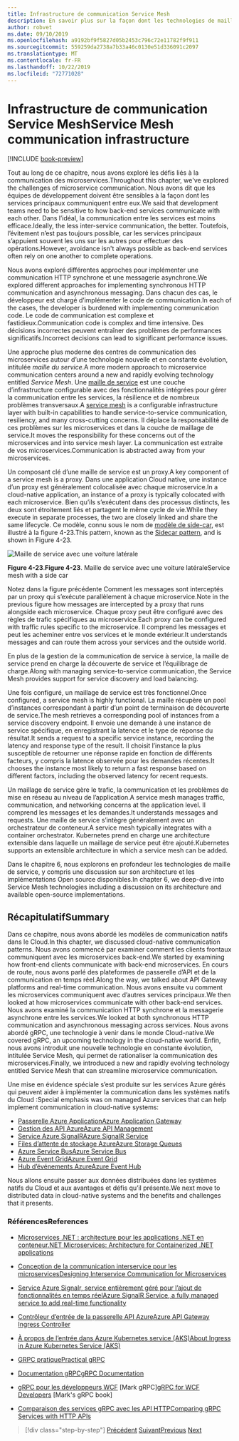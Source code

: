 ```yaml
---
title: Infrastructure de communication Service Mesh
description: En savoir plus sur la façon dont les technologies de maillage de service rationalisent la communication des microservices natives Cloud
author: robvet
ms.date: 09/10/2019
ms.openlocfilehash: a9192bf9f5827d05b2453c796c72e11782f9f911
ms.sourcegitcommit: 559259da2738a7b33a46c0130e51d336091c2097
ms.translationtype: MT
ms.contentlocale: fr-FR
ms.lasthandoff: 10/22/2019
ms.locfileid: "72771028"
---
```

# <a name="service-mesh-communication-infrastructure"></a><span data-ttu-id="69144-103">Infrastructure de communication Service Mesh</span><span class="sxs-lookup"><span data-stu-id="69144-103">Service Mesh communication infrastructure</span></span>

[!INCLUDE [book-preview](../../../includes/book-preview.md)]

<span data-ttu-id="69144-104">Tout au long de ce chapitre, nous avons exploré les défis liés à la communication des microservices.</span><span class="sxs-lookup"><span data-stu-id="69144-104">Throughout this chapter, we've explored the challenges of microservice communication.</span></span> <span data-ttu-id="69144-105">Nous avons dit que les équipes de développement doivent être sensibles à la façon dont les services principaux communiquent entre eux.</span><span class="sxs-lookup"><span data-stu-id="69144-105">We said that development teams need to be sensitive to how back-end services communicate with each other.</span></span> <span data-ttu-id="69144-106">Dans l’idéal, la communication entre les services est moins efficace.</span><span class="sxs-lookup"><span data-stu-id="69144-106">Ideally, the less inter-service communication, the better.</span></span> <span data-ttu-id="69144-107">Toutefois, l’évitement n’est pas toujours possible, car les services principaux s’appuient souvent les uns sur les autres pour effectuer des opérations.</span><span class="sxs-lookup"><span data-stu-id="69144-107">However, avoidance isn't always possible as back-end services often rely on one another to complete operations.</span></span>

<span data-ttu-id="69144-108">Nous avons exploré différentes approches pour implémenter une communication HTTP synchrone et une messagerie asynchrone.</span><span class="sxs-lookup"><span data-stu-id="69144-108">We explored different approaches for implementing synchronous HTTP communication and asynchronous messaging.</span></span> <span data-ttu-id="69144-109">Dans chacun des cas, le développeur est chargé d’implémenter le code de communication.</span><span class="sxs-lookup"><span data-stu-id="69144-109">In each of the cases, the developer is burdened with implementing communication code.</span></span> <span data-ttu-id="69144-110">Le code de communication est complexe et fastidieux.</span><span class="sxs-lookup"><span data-stu-id="69144-110">Communication code is complex and time intensive.</span></span> <span data-ttu-id="69144-111">Des décisions incorrectes peuvent entraîner des problèmes de performances significatifs.</span><span class="sxs-lookup"><span data-stu-id="69144-111">Incorrect decisions can lead to significant performance issues.</span></span>

<span data-ttu-id="69144-112">Une approche plus moderne des centres de communication des microservices autour d’une technologie nouvelle et en constante évolution, intitulée *maille du service*.</span><span class="sxs-lookup"><span data-stu-id="69144-112">A more modern approach to microservice communication centers around a new and rapidly evolving technology entitled *Service Mesh*.</span></span> <span data-ttu-id="69144-113">Une [maille de service](https://www.nginx.com/blog/what-is-a-service-mesh/) est une couche d’infrastructure configurable avec des fonctionnalités intégrées pour gérer la communication entre les services, la résilience et de nombreux problèmes transversaux.</span><span class="sxs-lookup"><span data-stu-id="69144-113">A [service mesh](https://www.nginx.com/blog/what-is-a-service-mesh/) is a configurable infrastructure layer with built-in capabilities to handle service-to-service communication, resiliency, and many cross-cutting concerns.</span></span> <span data-ttu-id="69144-114">Il déplace la responsabilité de ces problèmes sur les microservices et dans la couche de maillage de service.</span><span class="sxs-lookup"><span data-stu-id="69144-114">It moves the responsibility for these concerns out of the microservices and into service mesh layer.</span></span> <span data-ttu-id="69144-115">La communication est extraite de vos microservices.</span><span class="sxs-lookup"><span data-stu-id="69144-115">Communication is abstracted away from your microservices.</span></span>

<span data-ttu-id="69144-116">Un composant clé d’une maille de service est un proxy.</span><span class="sxs-lookup"><span data-stu-id="69144-116">A key component of a service mesh is a proxy.</span></span> <span data-ttu-id="69144-117">Dans une application Cloud native, une instance d’un proxy est généralement colocalisée avec chaque microservice.</span><span class="sxs-lookup"><span data-stu-id="69144-117">In a cloud-native application, an instance of a proxy is typically colocated with each microservice.</span></span> <span data-ttu-id="69144-118">Bien qu’ils s’exécutent dans des processus distincts, les deux sont étroitement liés et partagent le même cycle de vie.</span><span class="sxs-lookup"><span data-stu-id="69144-118">While they execute in separate processes, the two are closely linked and share the same lifecycle.</span></span> <span data-ttu-id="69144-119">Ce modèle, connu sous le nom de [modèle de side-car](https://docs.microsoft.com/azure/architecture/patterns/sidecar), est illustré à la figure 4-23.</span><span class="sxs-lookup"><span data-stu-id="69144-119">This pattern, known as the [Sidecar pattern](https://docs.microsoft.com/azure/architecture/patterns/sidecar), and is shown in Figure 4-23.</span></span>

![Maille de service avec une voiture latérale](./media/service-mesh-with-side-car.png)

<span data-ttu-id="69144-121">**Figure 4-23**.</span><span class="sxs-lookup"><span data-stu-id="69144-121">**Figure 4-23**.</span></span> <span data-ttu-id="69144-122">Maille de service avec une voiture latérale</span><span class="sxs-lookup"><span data-stu-id="69144-122">Service mesh with a side car</span></span>

<span data-ttu-id="69144-123">Notez dans la figure précédente Comment les messages sont interceptés par un proxy qui s’exécute parallèlement à chaque microservice.</span><span class="sxs-lookup"><span data-stu-id="69144-123">Note in the previous figure how messages are intercepted by a proxy that runs alongside each microservice.</span></span> <span data-ttu-id="69144-124">Chaque proxy peut être configuré avec des règles de trafic spécifiques au microservice.</span><span class="sxs-lookup"><span data-stu-id="69144-124">Each proxy can be configured with traffic rules specific to the microservice.</span></span> <span data-ttu-id="69144-125">Il comprend les messages et peut les acheminer entre vos services et le monde extérieur.</span><span class="sxs-lookup"><span data-stu-id="69144-125">It understands messages and can route them across your services and the outside world.</span></span>

<span data-ttu-id="69144-126">En plus de la gestion de la communication de service à service, la maille de service prend en charge la découverte de service et l’équilibrage de charge.</span><span class="sxs-lookup"><span data-stu-id="69144-126">Along with managing service-to-service communication, the Service Mesh provides support for service discovery and load balancing.</span></span>

<span data-ttu-id="69144-127">Une fois configuré, un maillage de service est très fonctionnel.</span><span class="sxs-lookup"><span data-stu-id="69144-127">Once configured, a service mesh is highly functional.</span></span> <span data-ttu-id="69144-128">La maille récupère un pool d’instances correspondant à partir d’un point de terminaison de découverte de service.</span><span class="sxs-lookup"><span data-stu-id="69144-128">The mesh retrieves a corresponding pool of instances from a service discovery endpoint.</span></span> <span data-ttu-id="69144-129">Il envoie une demande à une instance de service spécifique, en enregistrant la latence et le type de réponse du résultat.</span><span class="sxs-lookup"><span data-stu-id="69144-129">It sends a request to a specific service instance, recording the latency and response type of the result.</span></span> <span data-ttu-id="69144-130">Il choisit l’instance la plus susceptible de retourner une réponse rapide en fonction de différents facteurs, y compris la latence observée pour les demandes récentes.</span><span class="sxs-lookup"><span data-stu-id="69144-130">It chooses the instance most likely to return a fast response based on different factors, including the observed latency for recent requests.</span></span>

<span data-ttu-id="69144-131">Un maillage de service gère le trafic, la communication et les problèmes de mise en réseau au niveau de l’application.</span><span class="sxs-lookup"><span data-stu-id="69144-131">A service mesh manages traffic, communication, and networking concerns at the application level.</span></span> <span data-ttu-id="69144-132">Il comprend les messages et les demandes.</span><span class="sxs-lookup"><span data-stu-id="69144-132">It understands messages and requests.</span></span> <span data-ttu-id="69144-133">Une maille de service s’intègre généralement avec un orchestrateur de conteneur.</span><span class="sxs-lookup"><span data-stu-id="69144-133">A service mesh typically integrates with a container orchestrator.</span></span> <span data-ttu-id="69144-134">Kubernetes prend en charge une architecture extensible dans laquelle un maillage de service peut être ajouté.</span><span class="sxs-lookup"><span data-stu-id="69144-134">Kubernetes supports an extensible architecture in which a service mesh can be added.</span></span>

<span data-ttu-id="69144-135">Dans le chapitre 6, nous explorons en profondeur les technologies de maille de service, y compris une discussion sur son architecture et les implémentations Open source disponibles.</span><span class="sxs-lookup"><span data-stu-id="69144-135">In chapter 6, we deep-dive into Service Mesh technologies including a discussion on its architecture and available open-source implementations.</span></span>

## <a name="summary"></a><span data-ttu-id="69144-136">Récapitulatif</span><span class="sxs-lookup"><span data-stu-id="69144-136">Summary</span></span>

<span data-ttu-id="69144-137">Dans ce chapitre, nous avons abordé les modèles de communication natifs dans le Cloud.</span><span class="sxs-lookup"><span data-stu-id="69144-137">In this chapter, we discussed cloud-native communication patterns.</span></span> <span data-ttu-id="69144-138">Nous avons commencé par examiner comment les clients frontaux communiquent avec les microservices back-end.</span><span class="sxs-lookup"><span data-stu-id="69144-138">We started by examining how front-end clients communicate with back-end microservices.</span></span> <span data-ttu-id="69144-139">En cours de route, nous avons parlé des plateformes de passerelle d’API et de la communication en temps réel.</span><span class="sxs-lookup"><span data-stu-id="69144-139">Along the way, we talked about API Gateway platforms and real-time communication.</span></span> <span data-ttu-id="69144-140">Nous avons ensuite vu comment les microservices communiquent avec d’autres services principaux.</span><span class="sxs-lookup"><span data-stu-id="69144-140">We then looked at how microservices communicate with other back-end services.</span></span> <span data-ttu-id="69144-141">Nous avons examiné la communication HTTP synchrone et la messagerie asynchrone entre les services.</span><span class="sxs-lookup"><span data-stu-id="69144-141">We looked at both synchronous HTTP communication and asynchronous messaging across services.</span></span> <span data-ttu-id="69144-142">Nous avons abordé gRPC, une technologie à venir dans le monde Cloud-native.</span><span class="sxs-lookup"><span data-stu-id="69144-142">We covered gRPC, an upcoming technology in the cloud-native world.</span></span> <span data-ttu-id="69144-143">Enfin, nous avons introduit une nouvelle technologie en constante évolution, intitulée Service Mesh, qui permet de rationaliser la communication des microservices.</span><span class="sxs-lookup"><span data-stu-id="69144-143">Finally, we introduced a new and rapidly evolving technology entitled Service Mesh that can streamline microservice communication.</span></span>

<span data-ttu-id="69144-144">Une mise en évidence spéciale s’est produite sur les services Azure gérés qui peuvent aider à implémenter la communication dans les systèmes natifs du Cloud :</span><span class="sxs-lookup"><span data-stu-id="69144-144">Special emphasis was on managed Azure services that can help implement communication in cloud-native systems:</span></span>

- [<span data-ttu-id="69144-145">Passerelle Azure Application</span><span class="sxs-lookup"><span data-stu-id="69144-145">Azure Application Gateway</span></span>](https://docs.microsoft.com/azure/application-gateway/overview)
- [<span data-ttu-id="69144-146">Gestion des API Azure</span><span class="sxs-lookup"><span data-stu-id="69144-146">Azure API Management</span></span>](https://azure.microsoft.com/services/api-management/)
- [<span data-ttu-id="69144-147">Service Azure SignalR</span><span class="sxs-lookup"><span data-stu-id="69144-147">Azure SignalR Service</span></span>](https://azure.microsoft.com/services/signalr-service/)
- [<span data-ttu-id="69144-148">Files d’attente de stockage Azure</span><span class="sxs-lookup"><span data-stu-id="69144-148">Azure Storage Queues</span></span>](https://docs.microsoft.com/azure/storage/queues/storage-queues-introduction)
- [<span data-ttu-id="69144-149">Azure Service Bus</span><span class="sxs-lookup"><span data-stu-id="69144-149">Azure Service Bus</span></span>](https://docs.microsoft.com/azure/service-bus-messaging/service-bus-messaging-overview)
- [<span data-ttu-id="69144-150">Azure Event Grid</span><span class="sxs-lookup"><span data-stu-id="69144-150">Azure Event Grid</span></span>](https://docs.microsoft.com/azure/event-grid/overview)
- [<span data-ttu-id="69144-151">Hub d’événements Azure</span><span class="sxs-lookup"><span data-stu-id="69144-151">Azure Event Hub</span></span>](https://azure.microsoft.com/services/event-hubs/)

<span data-ttu-id="69144-152">Nous allons ensuite passer aux données distribuées dans les systèmes natifs du Cloud et aux avantages et défis qu’il présente.</span><span class="sxs-lookup"><span data-stu-id="69144-152">We next move to distributed data in cloud-native systems and the benefits and challenges that it presents.</span></span>

### <a name="references"></a><span data-ttu-id="69144-153">Références</span><span class="sxs-lookup"><span data-stu-id="69144-153">References</span></span>

- [<span data-ttu-id="69144-154">Microservices .NET : architecture pour les applications .NET en conteneur</span><span class="sxs-lookup"><span data-stu-id="69144-154">.NET Microservices: Architecture for Containerized .NET applications</span></span>](https://dotnet.microsoft.com/download/thank-you/microservices-architecture-ebook)

- [<span data-ttu-id="69144-155">Conception de la communication interservice pour les microservices</span><span class="sxs-lookup"><span data-stu-id="69144-155">Designing Interservice Communication for Microservices</span></span>](https://docs.microsoft.com/azure/architecture/microservices/design/interservice-communication)

- [<span data-ttu-id="69144-156">Service Azure Signalr, service entièrement géré pour l’ajout de fonctionnalités en temps réel</span><span class="sxs-lookup"><span data-stu-id="69144-156">Azure SignalR Service, a fully managed service to add real-time functionality</span></span>](https://azure.microsoft.com/blog/azure-signalr-service-a-fully-managed-service-to-add-real-time-functionality/)

- [<span data-ttu-id="69144-157">Contrôleur d’entrée de la passerelle API Azure</span><span class="sxs-lookup"><span data-stu-id="69144-157">Azure API Gateway Ingress Controller</span></span>](https://azure.github.io/application-gateway-kubernetes-ingress/)

- [<span data-ttu-id="69144-158">À propos de l’entrée dans Azure Kubernetes service (AKS)</span><span class="sxs-lookup"><span data-stu-id="69144-158">About Ingress in Azure Kubernetes Service (AKS)</span></span>](https://vincentlauzon.com/2018/10/10/about-ingress-in-azure-kubernetes-service-aks/)

- [<span data-ttu-id="69144-159">GRPC pratique</span><span class="sxs-lookup"><span data-stu-id="69144-159">Practical gRPC</span></span>](https://www.worldcat.org/title/practical-grpc/oclc/1042342319)

- [<span data-ttu-id="69144-160">Documentation gRPC</span><span class="sxs-lookup"><span data-stu-id="69144-160">gRPC Documentation</span></span>](https://grpc.io/docs/guides/)

- <span data-ttu-id="69144-161">[gRPC pour les développeurs WCF](https://bing.com) [Mark gRPC]</span><span class="sxs-lookup"><span data-stu-id="69144-161">[gRPC for WCF Developers](https://bing.com) [Mark's gRPC book]</span></span>

- [<span data-ttu-id="69144-162">Comparaison des services gRPC avec les API HTTP</span><span class="sxs-lookup"><span data-stu-id="69144-162">Comparing gRPC Services with HTTP APIs</span></span>](https://docs.microsoft.com/aspnet/core/grpc/comparison?view=aspnetcore-3.0)

>[!div class="step-by-step"]
><span data-ttu-id="69144-163">[Précédent](rest-grpc.md)
>[Suivant](distributed-data.md)</span><span class="sxs-lookup"><span data-stu-id="69144-163">[Previous](rest-grpc.md)
[Next](distributed-data.md)</span></span>
